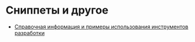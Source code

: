 # Сниппеты и другое

- [Справочная информация и примеры использования инструментов разработки](./developer-tools/README.md)

